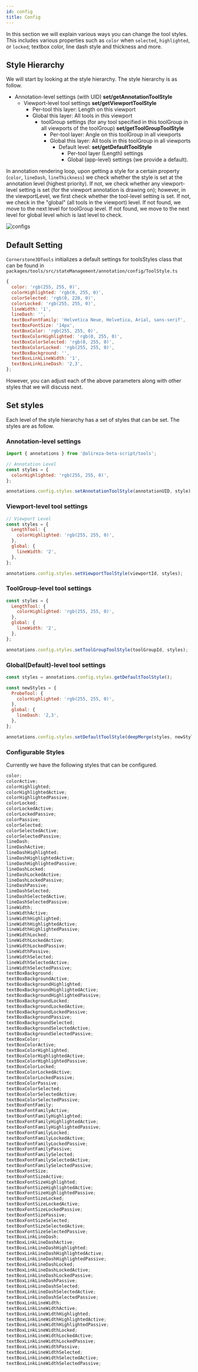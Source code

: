 ```yaml
---
id: config
title: Config
---
```


In this section we will explain various ways you can change the tool styles. This
includes various properties such as `color` when `selected`, `highlighted`, or `locked`;
textbox color, line dash style and thickness and more.

## Style Hierarchy

We will start by looking at the style hierarchy. The style hierarchy is as follow.

- Annotation-level settings (with UID) **set/getAnnotationToolStyle**
  - Viewport-level tool settings **set/getViewportToolStyle**
    - Per-tool this layer: Length on this viewport
    - Global this layer: All tools in this viewport
      - toolGroup settings (for any tool specified in this toolGroup in all viewports of the toolGroup) **set/getToolGroupToolStyle**
        - Per-tool layer: Angle on this toolGroup in all viewports
        - Global this layer: All tools in this toolGroup in all viewports
          - Default level: **set/getDefaultToolStyle**
            - Per-tool layer (Length) settings
            - Global (app-level) settings (we provide a default).

In annotation rendering loop, upon getting a style for a certain property (`color`, `lineDash`, `lineThickness`)
we check whether the style is set at the annotation level (highest priority).
If not, we check whether any viewport-level setting is set (for the viewport annotation is drawing on); however,
in the viewportLevel, we first check whether the tool-level setting is set. If not, we check in the "global" (all tools in the viewport) level.
If not found, we move to the next level for toolGroup level. If not found, we move to the next level for global level which is last
level to check.

![configs](../../../assets/configs.png)

## Default Setting

`Cornerstone3DTools` initializes a default settings for toolsStyles class that can be found in `packages/tools/src/stateManagement/annotation/config/ToolStyle.ts`

```js
{
  color: 'rgb(255, 255, 0)',
  colorHighlighted: 'rgb(0, 255, 0)',
  colorSelected: 'rgb(0, 220, 0)',
  colorLocked: 'rgb(255, 255, 0)',
  lineWidth: '1',
  lineDash: '',
  textBoxFontFamily: 'Helvetica Neue, Helvetica, Arial, sans-serif',
  textBoxFontSize: '14px',
  textBoxColor: 'rgb(255, 255, 0)',
  textBoxColorHighlighted: 'rgb(0, 255, 0)',
  textBoxColorSelected: 'rgb(0, 255, 0)',
  textBoxColorLocked: 'rgb(255, 255, 0)',
  textBoxBackground: '',
  textBoxLinkLineWidth: '1',
  textBoxLinkLineDash: '2,3',
};
```

However, you can adjust each of the above parameters along with other styles that we will discuss next.

## Set styles

Each level of the style hierarchy has a set of styles that can be set. The styles are as follow.

### Annotation-level settings

```js
import { annotations } from '@alireza-beta-script/tools';

// Annotation Level
const styles = {
  colorHighlighted: 'rgb(255, 255, 0)',
};

annotations.config.styles.setAnnotationToolStyle(annotationUID, style);
```

### Viewport-level tool settings

```js
// Viewport Level
const styles = {
  LengthTool: {
    colorHighlighted: 'rgb(255, 255, 0)',
  },
  global: {
    lineWidth: '2',
  },
};

annotations.config.styles.setViewportToolStyle(viewportId, styles);
```

### ToolGroup-level tool settings

```js
const styles = {
  LengthTool: {
    colorHighlighted: 'rgb(255, 255, 0)',
  },
  global: {
    lineWidth: '2',
  },
};

annotations.config.styles.setToolGroupToolStyle(toolGroupId, styles);
```

### Global(Default)-level tool settings

```js
const styles = annotations.config.styles.getDefaultToolStyle();

const newStyles = {
  ProbeTool: {
    colorHighlighted: 'rgb(255, 255, 0)',
  },
  global: {
    lineDash: '2,3',
  },
};

annotations.config.styles.setDefaultToolStyle(deepMerge(styles, newStyles));
```

### Configurable Styles

Currently we have the following styles that can be configured.

```js
color;
colorActive;
colorHighlighted;
colorHighlightedActive;
colorHighlightedPassive;
colorLocked;
colorLockedActive;
colorLockedPassive;
colorPassive;
colorSelected;
colorSelectedActive;
colorSelectedPassive;
lineDash;
lineDashActive;
lineDashHighlighted;
lineDashHighlightedActive;
lineDashHighlightedPassive;
lineDashLocked;
lineDashLockedActive;
lineDashLockedPassive;
lineDashPassive;
lineDashSelected;
lineDashSelectedActive;
lineDashSelectedPassive;
lineWidth;
lineWidthActive;
lineWidthHighlighted;
lineWidthHighlightedActive;
lineWidthHighlightedPassive;
lineWidthLocked;
lineWidthLockedActive;
lineWidthLockedPassive;
lineWidthPassive;
lineWidthSelected;
lineWidthSelectedActive;
lineWidthSelectedPassive;
textBoxBackground;
textBoxBackgroundActive;
textBoxBackgroundHighlighted;
textBoxBackgroundHighlightedActive;
textBoxBackgroundHighlightedPassive;
textBoxBackgroundLocked;
textBoxBackgroundLockedActive;
textBoxBackgroundLockedPassive;
textBoxBackgroundPassive;
textBoxBackgroundSelected;
textBoxBackgroundSelectedActive;
textBoxBackgroundSelectedPassive;
textBoxColor;
textBoxColorActive;
textBoxColorHighlighted;
textBoxColorHighlightedActive;
textBoxColorHighlightedPassive;
textBoxColorLocked;
textBoxColorLockedActive;
textBoxColorLockedPassive;
textBoxColorPassive;
textBoxColorSelected;
textBoxColorSelectedActive;
textBoxColorSelectedPassive;
textBoxFontFamily;
textBoxFontFamilyActive;
textBoxFontFamilyHighlighted;
textBoxFontFamilyHighlightedActive;
textBoxFontFamilyHighlightedPassive;
textBoxFontFamilyLocked;
textBoxFontFamilyLockedActive;
textBoxFontFamilyLockedPassive;
textBoxFontFamilyPassive;
textBoxFontFamilySelected;
textBoxFontFamilySelectedActive;
textBoxFontFamilySelectedPassive;
textBoxFontSize;
textBoxFontSizeActive;
textBoxFontSizeHighlighted;
textBoxFontSizeHighlightedActive;
textBoxFontSizeHighlightedPassive;
textBoxFontSizeLocked;
textBoxFontSizeLockedActive;
textBoxFontSizeLockedPassive;
textBoxFontSizePassive;
textBoxFontSizeSelected;
textBoxFontSizeSelectedActive;
textBoxFontSizeSelectedPassive;
textBoxLinkLineDash;
textBoxLinkLineDashActive;
textBoxLinkLineDashHighlighted;
textBoxLinkLineDashHighlightedActive;
textBoxLinkLineDashHighlightedPassive;
textBoxLinkLineDashLocked;
textBoxLinkLineDashLockedActive;
textBoxLinkLineDashLockedPassive;
textBoxLinkLineDashPassive;
textBoxLinkLineDashSelected;
textBoxLinkLineDashSelectedActive;
textBoxLinkLineDashSelectedPassive;
textBoxLinkLineWidth;
textBoxLinkLineWidthActive;
textBoxLinkLineWidthHighlighted;
textBoxLinkLineWidthHighlightedActive;
textBoxLinkLineWidthHighlightedPassive;
textBoxLinkLineWidthLocked;
textBoxLinkLineWidthLockedActive;
textBoxLinkLineWidthLockedPassive;
textBoxLinkLineWidthPassive;
textBoxLinkLineWidthSelected;
textBoxLinkLineWidthSelectedActive;
textBoxLinkLineWidthSelectedPassive;
```
